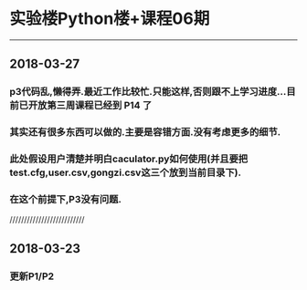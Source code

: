 # 实验楼Python楼+课程06期
-------------------
## 2018-03-27
### p3代码乱,懒得弄.最近工作比较忙.只能这样,否则跟不上学习进度...目前已开放第三周课程已经到 P14 了
### 其实还有很多东西可以做的.主要是容错方面.没有考虑更多的细节. 
### 此处假设用户清楚并明白caculator.py如何使用(并且要把test.cfg,user.csv,gongzi.csv这三个放到当前目录下).
### 在这个前提下,P3没有问题.
//////////////////////////
## 2018-03-23 
### 更新P1/P2
